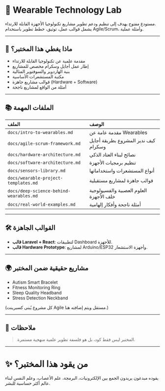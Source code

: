 # 🌟 Wearable Technology Lab

مستودع مفتوح يهدف إلى تنظيم ودعم تطوير مشاريع تكنولوجيا الأجهزة القابلة للارتداء.  
يشمل قوالب عمل، توثيق، خطط تطوير باستخدام Agile/Scrum، وأمثلة عملية.

---



## 🚀 ماذا يغطي هذا المختبر؟

- مقدمة علمية عن تكنولوجيا القابلة للارتداء
- إطار عمل أجايل وسكرام مخصص للمشاريع
- بنية الهاردوير والسوفتوير المثالية
- مكتبة المستشعرات الأساسية
- قوالب مشاريع جاهزة (Hardware + Software)
- أمثلة من الواقع لمشاريع ناجحة

---

## 📚 الملفات المهمة

| الملف | الوصف |
|:---|:---|
| `docs/intro-to-wearables.md` | مقدمة عامة عن Wearables |
| `docs/agile-scrum-framework.md` | كيف ندير المشروع بطريقة أجايل وسكرام |
| `docs/hardware-architecture.md` | نصائح لبناء العتاد الذكي |
| `docs/software-architecture.md` | تنظيم برمجيات الأجهزة |
| `docs/sensors-library.md` | أنواع المستشعرات واستخداماتها |
| `docs/wearable-project-templates.md` | قوالب جاهزة لمشاريع مستقبلية |
| `docs/deep-science-behind-wearables.md` | العلوم العصبية والفسيولوجية خلف الأجهزة |
| `docs/real-world-examples.md` | أمثلة ناجحة وأفكار إلهامية |

---

## 🛠️ القوالب الجاهزة

- **قالب Laravel + React**: لتطبيقات Dashboard للأجهزة.
- **قالب Hardware Prototype**: لمشاريع Arduino/ESP32 وأجهزة الاستشعار.

---

## 🌍 مشاريع حقيقية ضمن المختبر

- Autism Smart Bracelet
- Fitness Monitoring Ring
- Sleep Quality Headband
- Stress Detection Neckband

(كل مشروع يُبنى كسبرينت Agile مستقل ويتم إضافته هنا.)

---

## 💬 ملاحظات

> المختبر ليس فقط كود، بل هو فلسفة تطوير علمية منهجية مستمرة.

---

# ✨ من يقود هذا المختبر؟

يقوده مبدعون يريدون الجمع بين الإلكترونيات، البرمجة، علم الأعصاب، وعلم النفس لبناء عالم أكثر حساسية للبشر.
